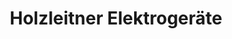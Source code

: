 ---
title: "Holzleitner Elektrogeräte"
url: /euskirchen/holzleitner-elektrogeraete/
shop: Elektronik
---